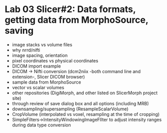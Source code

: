 # Lab 03 Slicer#2: Data formats, getting data from MorphoSource, saving 
* image stacks vs volume files
* why nrrd/nifti
* image spacing, orientation
* pixel coordinates vs physical coordinates 
* DICOM import example 
* DICOM -> Nifti conversion (dcm2niix -both command line and extension-, Slicer DICOM browser)
* sample data from MorphoSource 
* vector vs scalar volumes 
* other repositories (DigiMorph, and other listed on SlicerMorph project site)
* through review of save dialog box and all options (including MRB)
* downsampling/supersampling (ResampleScalarVolume)
* CropVolume (interpolated vs voxel, resampling at the time of cropping)
* SimpleFilters->IntensityWindowingImageFIlter to adjust intensity ranges during data type conversion
